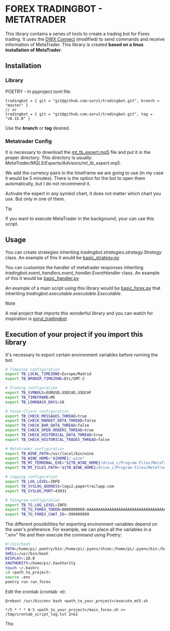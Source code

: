 # FOREX TRADINGBOT - METATRADER

This library contains a series of tools to create a trading bot for Forex trading. It uses the [DWX Connect](https://github.com/darwinex/dwxconnect/) (modified) to send commands and receive information of MetaTrader.
This library is created **based on a linux installation of MetaTrader**.

## Installation

### Library
POETRY - In pyproject.toml file:
```
tradingbot = { git = "git@github.com:sorul/tradingbot.git", branch = "master" }
// or
tradingbot = { git = "git@github.com:sorul/tradingbot.git", tag = "v0.15.0" }
```
Use the **branch** or **tag** desired.

### Metatrader Config

It is necessary to download the [mt_tb_expert.mq5](tradingbot/mt_tb_expert.mq5) file and put it in the proper directory. This directory is usually: *MetaTrader/MQL5/Experts/Advisors/mt_tb_expert.mq5*.

We add the currency pairs in the timeframe we are going to use (in my case it would be 5 minutes). There is the option for the bot to open them automatically, but I do not recommend it.

Activate the expert in any symbol chart, it does not matter which chart you use. But only in one of them.

> [!TIP]
> If you want to execute MetaTrader in the background, your can use this script.


## Usage

You can create strategies inheriting *tradingbot.strategies.strategy.Strategy* class. An example of this it would be [basic_strategy.py](tradingbot/strategies/basic_strategy.py)

You can customize the handler of metatrader responses inheriting *tradingbot.event_handlers.event_handler.EventHandler* class. An example of this it would be [basic_handler.py](tradingbot/event_handlers/basic_event_handler.py)

An example of a main script using this library would be [basic_forex.py](tradingbot/tradingbot/executable/basic_forex.py) that inheriting *tradingbot.executable.executable.Executable*.

> [!NOTE]  
> A real project that imports this wonderful library and you can watch for inspiration is [sorul_tradingbot](https://github.com/sorul/sorul_tradingbot)



## Execution of your project if you import this library

It's necessary to export certain environment variables before running the bot.

```bash
# Timezone configuration
export TB_LOCAL_TIMEZONE=Europe/Madrid
export TB_BROKER_TIMEZONE=Etc/GMT-2

# Trading configuration
export TB_SYMBOLS=EURUSD,USDCAD,USDCHF
export TB_TIMEFRAME=M5
export TB_LOOKBACK_DAYS=10

# Forex-Client configuration
export TB_CHECK_MESSAGES_THREAD=true
export TB_CHECK_MARKET_DATA_THREAD=false
export TB_CHECK_BAR_DATA_THREAD=false
export TB_CHECK_OPEN_ORDERS_THREAD=true
export TB_CHECK_HISTORICAL_DATA_THREAD=true
export TB_CHECK_HISTORICAL_TRADES_THREAD=false

# Metatrader configuration
export TB_WINE_PATH=/usr/local/bin/wine
export TB_WINE_HOME="${HOME}/.wine"
export TB_MT_TERMINAL_EXE="${TB_WINE_HOME}/drive_c/Program Files/MetaTrader/terminal.exe"
export TB_MT_FILES_PATH="${TB_WINE_HOME}/drive_c/Program Files/MetaTrader/MQL5/Files"

# Logging configuration
export TB_LOG_LEVEL=INFO
export TB_SYSLOG_ADDRESS=logs2.papertrailapp.com
export TB_SYSLOG_PORT=43931

# Telegram configuration
export TB_TG_LOG_LEVEL=INFO
export TB_TG_FOREX_TOKEN=0000000000:AAAAAAAAAAAAAAAAAAAAAAAAAAAAAAAAAAA
export TB_TG_FOREX_CHAT_ID=-999999999
```

The different possibilities for exporting environment variables depend on
the user's preference. For example, we can place all the variables in a
".env" file and then execute the command using Poetry:

```bash
#!/bin/bash
PATH=/home/pi/.poetry/bin:/home/pi/.pyenv/shims:/home/pi/.pyenv/bin:/home/pi/.poetry/bin:/home/pi/.pyenv/shims:/home/pi/.pyenv/bin:/home/pi/.cargo/bin:/home/pi/.poetry/bin:/home/pi/.local/bin:/usr/local/sbin:/usr/local/bin:/usr/sbin:/usr/bin:/sbin:/bin:/usr/local/games:/usr/games
SHELL=/usr/bin/bash
DISPLAY=:10.0
XAUTHORITY=/home/pi/.Xauthority
touch ~/.bashrc
cd <path_to_project>
source .env
poetry run run_forex
```

Edit the crontab (crontab -e):

```console
@reboot /usr/bin/env bash <path_to_your_project>/execute_mt5.sh

*/5 * * * 0-5 <path_to_your_project>/main_forex.sh >> /tmp/crontab_script_log.txt 2>&1
```

Tho